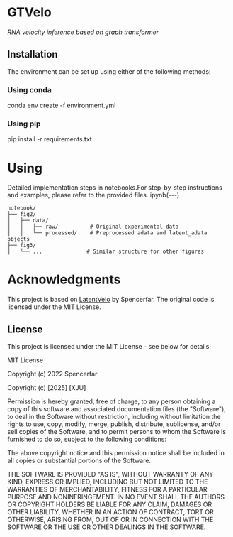 # GTVelo
_RNA velocity inference based on graph transformer_

## Installation
The environment can be set up using either of the following methods:
### Using conda
conda env create -f environment.yml

### Using pip
pip install -r requirements.txt

# Using 
Detailed implementation steps in notebooks.For step-by-step instructions and examples, please refer to the provided  files..ipynb(---)

```
notebook/
├── fig2/
│   ├── data/             
│   │   ├── raw/          # Original experimental data
│   │   └── processed/    # Preprocessed adata and latent_adata objects
├── fig3/
│   └── ...              # Similar structure for other figures
```
# Acknowledgments

This project is based on [LatentVelo](https://github.com/Spencerfar/LatentVelo) by Spencerfar. The original code is licensed under the MIT License.

## License

This project is licensed under the MIT License - see below for details:

MIT License

Copyright (c) 2022 Spencerfar

Copyright (c) [2025] [XJU]

Permission is hereby granted, free of charge, to any person obtaining a copy
of this software and associated documentation files (the "Software"), to deal
in the Software without restriction, including without limitation the rights
to use, copy, modify, merge, publish, distribute, sublicense, and/or sell
copies of the Software, and to permit persons to whom the Software is
furnished to do so, subject to the following conditions:

The above copyright notice and this permission notice shall be included in all
copies or substantial portions of the Software.

THE SOFTWARE IS PROVIDED "AS IS", WITHOUT WARRANTY OF ANY KIND, EXPRESS OR
IMPLIED, INCLUDING BUT NOT LIMITED TO THE WARRANTIES OF MERCHANTABILITY,
FITNESS FOR A PARTICULAR PURPOSE AND NONINFRINGEMENT. IN NO EVENT SHALL THE
AUTHORS OR COPYRIGHT HOLDERS BE LIABLE FOR ANY CLAIM, DAMAGES OR OTHER
LIABILITY, WHETHER IN AN ACTION OF CONTRACT, TORT OR OTHERWISE, ARISING FROM,
OUT OF OR IN CONNECTION WITH THE SOFTWARE OR THE USE OR OTHER DEALINGS IN THE
SOFTWARE.

